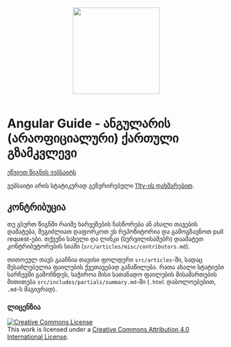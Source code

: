 <img src="./src/assets/ng-logo.gif" style="width: 200px; padding: 12px; display: block; margin: auto" />

# Angular Guide - ანგულარის (არაოფიციალური) ქართული გზამკვლევი

[ეწვიეთ წიგნის ვებსაიტს](https://angular.pridontetradze.com)

ვებსაიტი არის სტატიკურად გენერირებული [11ty-ის დახმარებით](https://www.11ty.dev/).

## კონტრიბუცია

თუ გსურთ წიგნში რაიმე ხარვეზების ჩასწორება ან ახალი თავების დამატება, შეგიძლიათ
დაფორკოთ ეს რეპოზიტორია და გამოგზავნოთ pull request-ები. თქვენი სახელი
და ლინკი (სურვილისამებრ) დაამატეთ კონტრიბუტორების სიაში (`src/articles/misc/contributors.md`).

თითოეულ თავს გააჩნია თავისი ფოლდერი `src/articles`-ში, სადაც შესაძლებელია ფაილების ქვეთავებად განაწილება.
რათა ახალი სტატიები სარჩევში გამოჩნდეს, საჭიროა მისი სათანადო ფაილების მისამართების მითითება
`src/includes/partials/summary.md`-ში (`.html` დაბოლოებებით, `.md`-ს მაგივრად).

### ლიცენზია

<a rel="license" href="http://creativecommons.org/licenses/by/4.0/"><img alt="Creative Commons License" style="border-width:0" src="https://i.creativecommons.org/l/by/4.0/88x31.png" /></a><br />This work is licensed under a <a rel="license" href="http://creativecommons.org/licenses/by/4.0/">Creative Commons Attribution 4.0 International License</a>.
